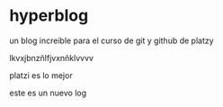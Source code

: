 # hyperblog
un blog increible para el curso de git y github de platzy

lkvxjbnzñlfjvxnñklvvvv

platzi es lo mejor

este es un nuevo log
